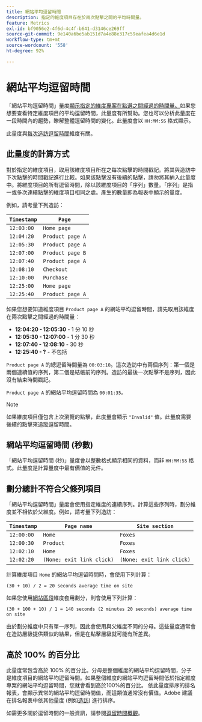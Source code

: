 ```yaml
---
title: 網站平均逗留時間
description: 指定的維度項目存在於兩次點擊之間的平均時間量。
feature: Metrics
exl-id: bf9056e2-4f6d-4c4f-b641-d3146ce269ff
source-git-commit: 9e140a6be5ab151d7a4e88e317c59eafea4d6e1d
workflow-type: tm+mt
source-wordcount: '558'
ht-degree: 92%

---
```


# 網站平均逗留時間

「網站平均逗留時間」量度[顯示指定的維度專案在點選之間經過的時間量。 &#x200B;](overview.md)如果您想要查看特定維度項目的平均逗留時間，此量度有所幫助。您也可以分析此量度在一段時間內的趨勢，瞭解整體逗留時間的變化。此量度會以 `HH:MM:SS` 格式顯示。

此量度與[每次造訪逗留時間](../dimensions/time-spent-per-visit.md)維度有關。

## 此量度的計算方式

對於指定的維度項目，取用該維度項目所在之每次點擊的時間戳記。將其與造訪中下次點擊的時間戳記進行比較。如果該點擊沒有後續的點擊，請勿將其納入此量度中。將維度項目的所有逗留時間，除以該維度項目的「序列」數量。「序列」是指一或多次連續點擊的維度項目相同之處。產生的數量即為報表中顯示的量度。

例如，請考量下列造訪：

| `Timestamp` | `Page` |
| --- | --- |
| `12:03:00` | `Home page` |
| `12:04:20` | `Product page A` |
| `12:05:30` | `Product page A` |
| `12:07:00` | `Product page B` |
| `12:07:40` | `Product page A` |
| `12:08:10` | `Checkout` |
| `12:10:00` | `Purchase` |
| `12:25:00` | `Home page` |
| `12:25:40` | `Product page A` |


如果您想要知道維度項目 `Product page A` 的網站平均逗留時間，請先取用該維度在兩次點擊之間經過的時間量：

* **12:04:20 - 12:05:30** - 1 分 10 秒
* **12:05:30 - 12:07:00** - 1 分 30 秒
* **12:07:40 - 12:08:10** - 30 秒
* **12:25:40 - ?** - 不包括

`Product page A` 的總逗留時間量為 `00:03:10`。這次造訪中有兩個序列：第一個是兩個連續值的序列，第二個是結帳前的序列。造訪的最後一次點擊不是序列，因此沒有結束時間戳記。

`Product page A` 的網站平均逗留時間為 `00:01:35`。

>[!NOTE]
>
>如果維度項目僅包含上次瀏覽的點擊，此度量會顯示 `"Invalid"` 值。此量度需要後續的點擊來追蹤逗留時間。

## 網站平均逗留時間 (秒數)

「網站平均逗留時間 (秒)」量度會以整數格式顯示相同的資料，而非 `HH:MM:SS` 格式。此量度是計算量度中最有價值的元件。

## 劃分總計不符合父條列項目

「網站平均逗留時間」量度會使用指定維度的連續序列。計算這些序列時，劃分維度並不相依於父維度。例如，請考量下列造訪：

| `Timestamp` | `Page name` | `Site section` |
| --- | --- | --- |
| `12:00:00` | `Home` | `Foxes` |
| `12:00:30` | `Product` | `Foxes` |
| `12:02:10` | `Home` | `Foxes` |
| `12:02:20` | `(None; exit link click)` | `(None; exit link click)` |

計算維度項目 `Home` 的網站平均逗留時間時，會使用下列計算：

```text
(30 + 10) / 2 = 20 seconds average time on site
```

如果您使用[網站區段](../dimensions/site-section.md)維度套用劃分，則會使用下列計算：

```text
(30 + 100 + 10) / 1 = 140 seconds (2 minutes 20 seconds) average time on site
```

由於劃分維度中只有單一序列，因此會使用與父維度不同的分母。這些量度通常會在造訪層級提供類似的結果，但是在點擊層級就可能有所差異。

## 高於 100% 的百分比

此量度常包含高於 100% 的百分比。分母是整個維度的網站平均逗留時間，分子是維度項目的網站平均逗留時間。如果整個維度的網站平均逗留時間低於指定維度專案的網站平均逗留時間，您就會看到高於100%的百分比。 依此量度排序的排名報表，會顯示異常的網站平均逗留時間值，而這類值通常沒有價值。Adobe 建議在排名報表中依其他量度 (例如[造訪](visits.md)) 進行排序。

如需更多關於逗留時間的一般資訊，請參閱[逗留時間概觀](time-spent.md)。
